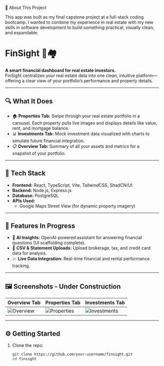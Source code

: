 🧠 About This Project

This app was built as my final capstone project at a full-stack coding bootcamp. I wanted to combine my experience in real estate with my new skills in software development to build something practical, visually clean, and expandable.

# FinSight 🧠🏘️

**A smart financial dashboard for real estate investors.**  
FinSight centralizes your real estate data into one clean, intuitive platform—offering a clear view of your portfolio’s performance and property details.

---

## 🔍 What It Does

- 🏠 **Properties Tab:** Swipe through your real estate portfolio in a carousel. Each property pulls live images and displays details like value, rent, and mortgage balance.
- 📊 **Investments Tab:** Mock investment data visualized with charts to simulate future financial integration.
- 📋 **Overview Tab:** Summary of all your assets and metrics for a snapshot of your portfolio.

---

## 🧱 Tech Stack

- **Frontend:** React, TypeScript, Vite, TailwindCSS, ShadCN/UI
- **Backend:** Node.js, Express.js
- **Database:** PostgreSQL
- **APIs Used:**  
  - Google Maps Street View (for dynamic property imagery)

---

## 🚧 Features In Progress

- 🤖 **AI Insights:** OpenAI-powered assistant for answering financial questions (UI scaffolding complete).
- 📄 **CSV & Statement Uploads:** Upload brokerage, tax, and credit card data for analysis.
- 📈 **Live Data Integration:** Real-time financial and rental performance tracking.

---

## 🖼️ Screenshots - Under Construction

| Overview Tab | Properties Tab | Investments Tab |
|--------------|----------------|-----------------|
| ![Overview](./screenshots/overview.png) | ![Properties](./screenshots/properties.png) | ![Investments](./screenshots/investments.png) |

---

## ⚙️ Getting Started

1. Clone the repo:
   ```bash
   git clone https://github.com/your-username/finsight.git
   cd finsight
